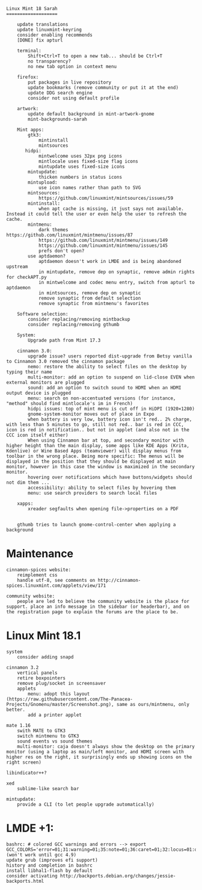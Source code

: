 	Linux Mint 18 Sarah
	===================

        update translations
        update linuxmint-keyring
        consider enabling recommends
        [DONE] fix apturl

        terminal:
            Shift+Ctrl+T to open a new tab... should be Ctrl+T
            no transparency?
            no new tab option in context menu

        firefox:
            put packages in live repository
            update bookmarks (remove community or put it at the end)
            update DDG search engine
            consider not using default profile

        artwork:
            update default background in mint-artwork-gnome
            mint-backgrounds-sarah

        Mint apps:
            gtk3:
                mintinstall
                mintsources
           hidpi:
                mintwelcome uses 32px png icons
                mintlocale uses fixed-size flag icons
                mintupdate uses fixed-size icons
            mintupdate:
                thicken numbers in status icons
            mintupload:
                use icon names rather than path to SVG
            mintsources:
                https://github.com/linuxmint/mintsources/issues/59
            mintinstall:
                when apt cache is missing, it just says not available. Instead it could tell the user or even help the user to refresh the cache.
            mintmenu:
                dark themes https://github.com/linuxmint/mintmenu/issues/87
                https://github.com/linuxmint/mintmenu/issues/149
                https://github.com/linuxmint/mintmenu/issues/145
                prefs don't open?
            use aptdaemon?
                aptdaemon doesn't work in LMDE and is being abandoned upstream
                in mintupdate, remove dep on synaptic, remove admin rights for checkAPT.py
                in mintwelcome and codec menu entry, switch from apturl to aptdaemon
                in mintsources, remove dep on synaptic
                remove synaptic from default selection
                remove synaptic from mintmenu's favorites

        Software selection:
            consider replacing/removing mintbackup
            consider replacing/removing gthumb

		System:
            Upgrade path from Mint 17.3

		cinnamon 3.0:
            upgrade issue? users reported dist-upgrade from Betsy vanilla to Cinnamon 3.0 removed the cinnamon package
            nemo: restore the ability to select files on the desktop by typing their name
			multi-monitor: add an option to suspend on lid-close EVEN when external monitors are plugged
			sound: add an option to switch sound to HDMI when an HDMI output device is plugged
			menu: search on non-accentuated versions (for instance, "method" should find mintlocale's im in French)
			hidpi issues: top of mint menu is cut off in HiDPI (1920×1280)
			gnome-system-monitor moves out of place in Expo
			when battery is very low, battery icon isn't red.. 2% charge, with less than 5 minutes to go, still not red.. bar is red in CCC, icon is red in notification.. but not in applet (and also not in the CCC icon itself either)
			When using Cinnamon bar at top, and secondary monitor with higher height than the main display, some apps like KDE Apps (Krita, Kdenlive) or Wine Based Apps (teamviewer) will display menus from toolbar in the wrong place. Being more specific: The menus will be displayed in the position that they should be displayed at main monitor, however in this case the window is maximized in the secondary monitor.
			hovering over notifications which have buttons/widgets should not dim them ...
			accessibility: ability to select files by hovering them
            menu: use search providers to search local files

        xapps:
            xreader segfaults when opening file->properties on a PDF


		gthumb tries to launch gnome-control-center when applying a background


Maintenance
===========

	cinnamon-spices website:
        reimplement css
		handle utf-8, see comments on http://cinnamon-spices.linuxmint.com/applets/view/171

    community website:
        people are led to believe the community website is the place for support. place an info message in the sidebar (or headerbar), and on the registration page to explain the forums are the place to be.

Linux Mint 18.1
===============

    system
        consider adding snapd

    cinnamon 3.2
        vertical panels
        retire boxpointers
        remove plug/socket in screensaver
        applets
            menu: adopt this layout (https://raw.githubusercontent.com/The-Panacea-Projects/Gnomenu/master/Screenshot.png), same as ours/mintmenu, only better.
            add a printer applet

    mate 1.16
        swith MATE to GTK3
        switch mintmenu to GTK3
        sound events vs sound themes
        multi-monitor: caja doesn't always show the desktop on the primary monitor (using a laptop as main/left monitor, and HDMI screen with higher res on the right, it surprisingly ends up showing icons on the right screen)

    libindicator++?

    xed
        sublime-like search bar

    mintupdate:
        provide a CLI (to let people upgrade automatically)

LMDE +1:
=========

    bashrc: # colored GCC warnings and errors --> export GCC_COLORS='error=01;31:warning=01;35:note=01;36:caret=01;32:locus=01:quote=01' (won't work until gcc 4.9)
    update grub (improves efi support)
    history and completion in bashrc
    install libhal1-flash by default
    consider activating http://backports.debian.org/changes/jessie-backports.html
